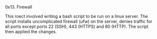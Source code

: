0x13. Firewall

This roect involved writing a bash script to be run on a linux server. The script installs uncomplicated firewall (ufw) on the server, denies traffic for all ports except ports 22 (SSH), 443 (HTTPS) and 80 (HTTP). The script then applied the changes. 
